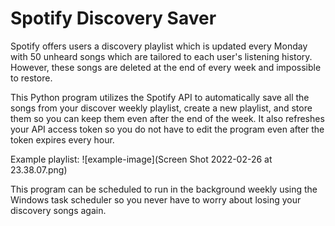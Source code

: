 # Spotify Discovery Saver 
Spotify offers users a discovery playlist which is updated every Monday with 50 unheard 
songs which are tailored to each user's listening history. However, these songs are deleted
at the end of every week and impossible to restore. 

This Python program utilizes the Spotify API to automatically save all the songs from your 
discover weekly playlist, create a new playlist, and store them so you can keep them even after
the end of the week. It also refreshes your API access token so you do not have to edit the 
program even after the token expires every hour. 

Example playlist:
![example-image](Screen Shot 2022-02-26 at 23.38.07.png)

This program can be scheduled to run in the background weekly using the Windows task scheduler so
you never have to worry about losing your discovery songs again. 
